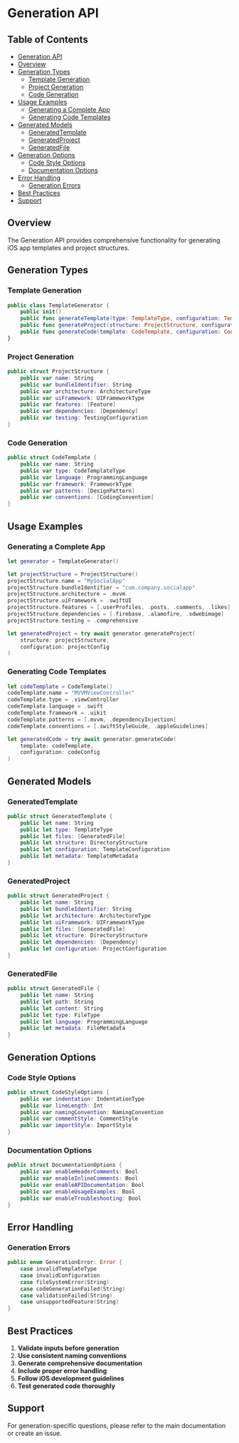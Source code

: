 # Generation API

<!-- TOC START -->
## Table of Contents
- [Generation API](#generation-api)
- [Overview](#overview)
- [Generation Types](#generation-types)
  - [Template Generation](#template-generation)
  - [Project Generation](#project-generation)
  - [Code Generation](#code-generation)
- [Usage Examples](#usage-examples)
  - [Generating a Complete App](#generating-a-complete-app)
  - [Generating Code Templates](#generating-code-templates)
- [Generated Models](#generated-models)
  - [GeneratedTemplate](#generatedtemplate)
  - [GeneratedProject](#generatedproject)
  - [GeneratedFile](#generatedfile)
- [Generation Options](#generation-options)
  - [Code Style Options](#code-style-options)
  - [Documentation Options](#documentation-options)
- [Error Handling](#error-handling)
  - [Generation Errors](#generation-errors)
- [Best Practices](#best-practices)
- [Support](#support)
<!-- TOC END -->


## Overview

The Generation API provides comprehensive functionality for generating iOS app templates and project structures.

## Generation Types

### Template Generation

```swift
public class TemplateGenerator {
    public init()
    public func generateTemplate(type: TemplateType, configuration: TemplateConfiguration) async throws -> GeneratedTemplate
    public func generateProject(structure: ProjectStructure, configuration: ProjectConfiguration) async throws -> GeneratedProject
    public func generateCode(template: CodeTemplate, configuration: CodeConfiguration) async throws -> GeneratedCode
}
```

### Project Generation

```swift
public struct ProjectStructure {
    public var name: String
    public var bundleIdentifier: String
    public var architecture: ArchitectureType
    public var uiFramework: UIFrameworkType
    public var features: [Feature]
    public var dependencies: [Dependency]
    public var testing: TestingConfiguration
}
```

### Code Generation

```swift
public struct CodeTemplate {
    public var name: String
    public var type: CodeTemplateType
    public var language: ProgrammingLanguage
    public var framework: FrameworkType
    public var patterns: [DesignPattern]
    public var conventions: [CodingConvention]
}
```

## Usage Examples

### Generating a Complete App

```swift
let generator = TemplateGenerator()

let projectStructure = ProjectStructure()
projectStructure.name = "MySocialApp"
projectStructure.bundleIdentifier = "com.company.socialapp"
projectStructure.architecture = .mvvm
projectStructure.uiFramework = .swiftUI
projectStructure.features = [.userProfiles, .posts, .comments, .likes]
projectStructure.dependencies = [.firebase, .alamofire, .sdwebimage]
projectStructure.testing = .comprehensive

let generatedProject = try await generator.generateProject(
    structure: projectStructure,
    configuration: projectConfig
)
```

### Generating Code Templates

```swift
let codeTemplate = CodeTemplate()
codeTemplate.name = "MVVMViewController"
codeTemplate.type = .viewController
codeTemplate.language = .swift
codeTemplate.framework = .uikit
codeTemplate.patterns = [.mvvm, .dependencyInjection]
codeTemplate.conventions = [.swiftStyleGuide, .appleGuidelines]

let generatedCode = try await generator.generateCode(
    template: codeTemplate,
    configuration: codeConfig
)
```

## Generated Models

### GeneratedTemplate

```swift
public struct GeneratedTemplate {
    public let name: String
    public let type: TemplateType
    public let files: [GeneratedFile]
    public let structure: DirectoryStructure
    public let configuration: TemplateConfiguration
    public let metadata: TemplateMetadata
}
```

### GeneratedProject

```swift
public struct GeneratedProject {
    public let name: String
    public let bundleIdentifier: String
    public let architecture: ArchitectureType
    public let uiFramework: UIFrameworkType
    public let files: [GeneratedFile]
    public let structure: DirectoryStructure
    public let dependencies: [Dependency]
    public let configuration: ProjectConfiguration
}
```

### GeneratedFile

```swift
public struct GeneratedFile {
    public let name: String
    public let path: String
    public let content: String
    public let type: FileType
    public let language: ProgrammingLanguage
    public let metadata: FileMetadata
}
```

## Generation Options

### Code Style Options

```swift
public struct CodeStyleOptions {
    public var indentation: IndentationType
    public var lineLength: Int
    public var namingConvention: NamingConvention
    public var commentStyle: CommentStyle
    public var importStyle: ImportStyle
}
```

### Documentation Options

```swift
public struct DocumentationOptions {
    public var enableHeaderComments: Bool
    public var enableInlineComments: Bool
    public var enableAPIDocumentation: Bool
    public var enableUsageExamples: Bool
    public var enableTroubleshooting: Bool
}
```

## Error Handling

### Generation Errors

```swift
public enum GenerationError: Error {
    case invalidTemplateType
    case invalidConfiguration
    case fileSystemError(String)
    case codeGenerationFailed(String)
    case validationFailed(String)
    case unsupportedFeature(String)
}
```

## Best Practices

1. **Validate inputs before generation**
2. **Use consistent naming conventions**
3. **Generate comprehensive documentation**
4. **Include proper error handling**
5. **Follow iOS development guidelines**
6. **Test generated code thoroughly**

## Support

For generation-specific questions, please refer to the main documentation or create an issue.
